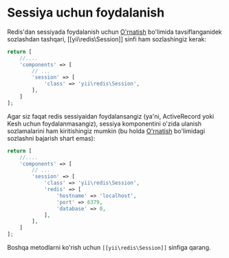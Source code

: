 Sessiya uchun foydalanish
===========================

Redis'dan sessiyada foydalanish uchun [O'rnatish](installation.md) bo'limida tavsiflanganidek sozlashdan tashqari,
[[yii\redis\Session]] sinfi ham sozlashingiz kerak:

```php
return [
    //....
    'components' => [
        // ...
        'session' => [
            'class' => 'yii\redis\Session',
        ],
    ]
];
```

Agar siz faqat redis sessiyaidan foydalansangiz (ya'ni, ActiveRecord yoki Kesh uchun foydalanmasangiz),
sessiya komponentini o'zida ulanish sozlamalarini ham kiritishingiz mumkin
(bu holda [O'rnatish](installation.md) bo'limidagi sozlashni bajarish shart emas):

```php
return [
    //....
    'components' => [
        // ...
        'session' => [
            'class' => 'yii\redis\Session',
            'redis' => [
                'hostname' => 'localhost',
                'port' => 6379,
                'database' => 0,
            ],
        ],
    ]
];
```

Boshqa metodlarni ko'rish uchun `[[yii\redis\Session]]` sinfiga qarang.
